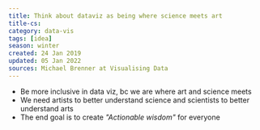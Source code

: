 ```yaml
---
title: Think about dataviz as being where science meets art
title-cs: 
category: data-vis
tags: [idea]
season: winter
created: 24 Jan 2019
updated: 05 Jan 2022
sources: Michael Brenner at Visualising Data
---
```


* Be more inclusive in data viz, bc we are where art and science meets
* We need artists to better understand science and scientists to better understand arts
* The end goal is to create *"Actionable wisdom"* for everyone